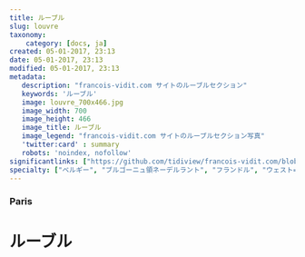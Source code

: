 ```yaml
---
title: ルーブル
slug: louvre
taxonomy:
    category: [docs, ja]
created: 05-01-2017, 23:13
date: 05-01-2017, 23:13
modified: 05-01-2017, 23:13
metadata:
   description: "francois-vidit.com サイトのルーブルセクション"
   keywords: 'ルーブル'
   image: louvre_700x466.jpg
   image_width: 700
   image_height: 466
   image_title: ルーブル
   image_legend: "francois-vidit.com サイトのルーブルセクション写真"
   'twitter:card' : summary
   robots: 'noindex, nofollow'
significantlinks: ["https://github.com/tidiview/francois-vidit.com/blob/develop/user/sites/docs/pages/01.home/01.paris/01.louvre/chapter.ja.md"]
specialty: ["ベルギー", "ブルゴーニュ領ネーデルラント", "フランドル", "ウェスト=フランデレン州", "ルーブル", "ブルッヘ"]
---
```

### Paris

# ルーブル